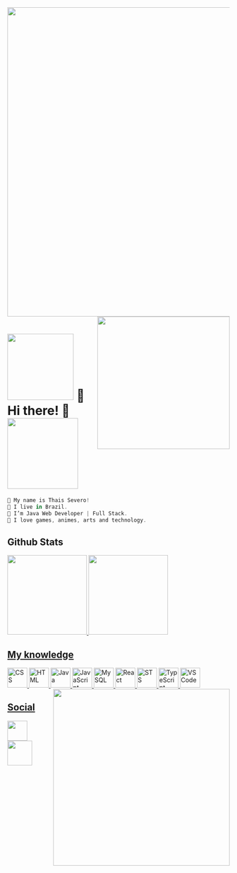 <img src="https://64.media.tumblr.com/005e37a86478a9c92da7d4d3d7464b40/2bd29f0062317531-b1/s400x600/c7edc142895bc810339223dfddf2aa57ced0c32b.gif" width="700"/>
<img align='right' src="https://i.pinimg.com/originals/15/26/5a/15265af91d058d33da9d448a7cd070f9.gif" width="300"/>


<h1><img src="https://i.pinimg.com/originals/9d/d1/a0/9dd1a0c90caa865e3718947e2b91d35e.gif" width="150"/> 🌷 Hi there! 🌷 <img src="https://64.media.tumblr.com/tumblr_ma9e64eCeq1rfjowdo1_500.gif" width="160"></h1>


```javascript
🌻 My name is Thais Severo!
🌱 I live in Brazil.
🍃 I’m Java Web Developer | Full Stack.
🌼 I love games, animes, arts and technology.
```

## Github Stats

<div>
<a href="https://github.com/thaissevero">
<img height="180em" src="https://github-readme-stats.vercel.app/api?username=thaissevero&show_icons=true&theme=chartreuse-dark&include_all_commits=true&count_private=true"/>
<img height="180em" src="https://github-readme-stats.vercel.app/api/top-langs/?username=thaissevero&layout=compact&langs_count=7&theme=chartreuse-dark"/>
</div> 

## My knowledge
<div>
<img width="45" src="https://cdn.jsdelivr.net/gh/devicons/devicon/icons/css3/css3-original.svg" alt="CSS"/>
<img width="45" src="https://cdn.jsdelivr.net/gh/devicons/devicon/icons/html5/html5-original.svg" alt="HTML"/> 
<img width="45" src="https://cdn.jsdelivr.net/gh/devicons/devicon/icons/java/java-original.svg" alt="Java"/>
<img width="45" src="https://cdn.jsdelivr.net/gh/devicons/devicon/icons/javascript/javascript-original.svg" alt="JavaScript" />
<img width="45" src="https://cdn.jsdelivr.net/gh/devicons/devicon/icons/mysql/mysql-original.svg" alt="MySQL" />
<img width="45" src="https://cdn.jsdelivr.net/gh/devicons/devicon/icons/react/react-original.svg" alt="React" />
<img width="45" src="https://cdn.jsdelivr.net/gh/devicons/devicon/icons/spring/spring-original.svg" alt="STS" />
<img width="45" src="https://cdn.jsdelivr.net/gh/devicons/devicon/icons/typescript/typescript-original.svg" alt="TypeScript"/>
<img width="45" src="https://cdn.jsdelivr.net/gh/devicons/devicon/icons/vscode/vscode-original.svg" alt="VSCode" />
          
<img align='right' src="https://66.media.tumblr.com/tumblr_ma9e5cpbY11rfjowdo1_500.gif" width="400" />
</div> 

## Social
<a href="https://www.linkedin.com/in/thais-severo"> 
          <img width="45" src="https://cdn.jsdelivr.net/gh/devicons/devicon/icons/linkedin/linkedin-original.svg"></a>
<a href="mailto:thais.severo21@gmail.com">
          <img width="56" src="https://upload.wikimedia.org/wikipedia/commons/thumb/7/7e/Gmail_icon_%282020%29.svg/512px-Gmail_icon_%282020%29.svg.png?20221017173631" /a>

